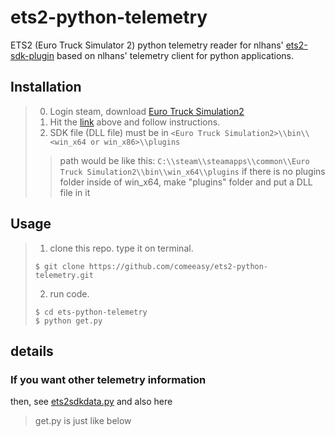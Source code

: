 # ets2-python-telemetry

ETS2 (Euro Truck Simulator 2) python telemetry reader for nlhans' [ets2-sdk-plugin](https://github.com/nlhans/ets2-sdk-plugin "https://github.com/nlhans/ets2-sdk-plugin") based on nlhans' telemetry client for python applications.

## Installation
> 0. Login steam, download [Euro Truck Simulation2](https://eurotrucksimulator2.com/)
> 1. Hit the [link](https://github.com/nlhans/ets2-sdk-plugin "https://github.com/nlhans/ets2-sdk-plugin") above and follow instructions.
> 2. SDK file (DLL file) must be in `<Euro Truck Simulation2>\\bin\\<win_x64 or win_x86>\\plugins`
> > path would be like this: `C:\\steam\\steamapps\\common\\Euro Truck Simulation2\\bin\\win_x64\\plugins`
> > if there is no plugins folder inside of win_x64, make "plugins" folder and put a DLL file in it

## Usage 
> 1. clone this repo. type it on terminal.<br>
> ```shell
> $ git clone https://github.com/comeeasy/ets2-python-telemetry.git
> ```
> 2. run code.<br>
> ```shell
> $ cd ets-python-telemetry
> $ python get.py
> ```

## details

### If you want other telemetry information
then, see [ets2sdkdata.py](https://github.com/comeeasy/ets2-python-telemetry/blob/master/ets2sdkdata.py)
and also here
> get.py is just like below
```python


```



